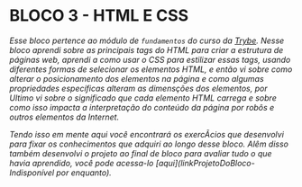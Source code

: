 # BLOCO 3 - HTML E CSS

_Esse bloco pertence ao módulo de `fundamentos` do curso da [Trybe](https://www.betrybe.com/). Nesse bloco aprendi sobre as principais tags do HTML para criar a estrutura de páginas web, aprendi a como usar o CSS para estilizar essas tags, usando diferentes formas de selecionar os elementos HTML, e então vi sobre como alterar o posicionamento dos elementos na página e como algumas propriedades especí­ficas alteram as dimensções dos elementos, por Ultimo vi sobre o significado que cada elemento HTML carrega e sobre como isso impacta a interpretação do conteúdo da página por robôs e outros elementos da Internet._

_Tendo isso em mente aqui você encontrará os exercÃ­cios que desenvolvi para fixar os conhecimentos que adquiri ao longo desse bloco. Alêm disso também desenvolvi o projeto ao final de bloco para avaliar tudo o que havia aprendido, você pode acessa-lo [aqui](linkProjetoDoBloco-Indisponível por enquanto)._
